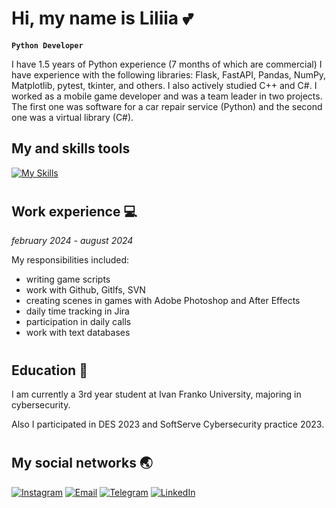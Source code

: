# Hi, my name is Liliia 💕

**`Python Developer`**

I have 1.5 years of Python experience (7 months of which are commercial) I have experience with the following libraries: Flask, FastAPI, Pandas, NumPy, Matplotlib, pytest, tkinter, and others. I also actively studied C++ and C#. I worked as a mobile game developer and was a team leader in two projects. The first one was software for a car repair service (Python) and the second one was a virtual library (C#).


## My and skills tools
[![My Skills](https://skillicons.dev/icons?i=python,flask,html,css,anaconda,cs,cpp,fastapi,linux,postgres,sqlite,ae,figma,git,github)](https://skillicons.dev)

#
<!--## 🟢 Stats
![Profile Summary](http://github-profile-summary-cards.vercel.app/api/cards/most-commit-language?username=ililihayy&theme=radical)-->

## Work experience 💻
*february 2024 - august 2024*

My responsibilities included:
- writing game scripts
- work with Github, Gitlfs, SVN
- creating scenes in games with Adobe Photoshop and After Effects
- daily time tracking in Jira
- participation in daily calls
- work with text databases

#
## Education 📒
I am currently a 3rd year student at Ivan Franko University, majoring in cybersecurity. 

Also I participated in DES 2023 and SoftServe Cybersecurity practice 2023.
#

## My social networks 🌏
[![Instagram](https://img.shields.io/badge/Instagram-%23E4405F.svg?style=for-the-badge&logo=Instagram&logoColor=white)](https://www.instagram.com/ililihay/)
[![Email](https://img.shields.io/badge/email-%23D14836.svg?style=for-the-badge&logo=gmail&logoColor=white)](mailto:lilipushkar15@gmail.com)
[![Telegram](https://img.shields.io/badge/Telegram-2CA5E0?style=for-the-badge&logo=telegram&logoColor=white)](https://t.me/ililihay)
[![LinkedIn](https://img.shields.io/badge/linkedin-%230077B5.svg?style=for-the-badge&logo=linkedin&logoColor=white)](www.linkedin.com/in/liliia-pushkar-095b9b265/)

<!-- ![Discord](https://img.shields.io/badge/Discord-%235865F2.svg?style=for-the-badge&logo=discord&logoColor=white) -->


<!--
## My other skills
[![My OtherSkills](https://skillicons.dev/icons?i=androidstudio,ae,figma,git,github,jira)](https://skillicons.dev)

## My social networks
[![My OtherSkills](https://skillicons.dev/icons?i=linkedin,instagram,discord,telegram)](https://skillicons.dev) -->




<!-- ## Hi there 👋 -->

<!--
**ililihayy/ililihayy** is a ✨ _special_ ✨ repository because its `README.md` (this file) appears on your GitHub profile.

Here are some ideas to get you started:

- 🔭 I’m currently working on ...
- 🌱 I’m currently learning ...
- 👯 I’m looking to collaborate on ...
- 🤔 I’m looking for help with ...
- 💬 Ask me about ...
- 📫 How to reach me: ...
- 😄 Pronouns: ...
- ⚡ Fun fact: ...
-->
